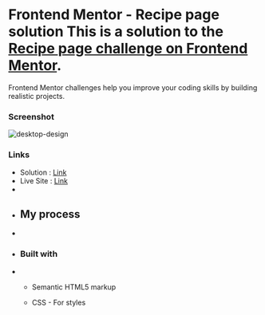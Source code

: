 # Frontend Mentor - Recipe page solution This is a solution to the [Recipe page challenge on Frontend Mentor](https://www.frontendmentor.io/challenges/recipe-page-KiTsR8QQKm).
Frontend Mentor challenges help you improve your coding skills by building realistic projects. 

### Screenshot 

![desktop-design](https://github.com/user-attachments/assets/5895ac89-dffb-4dba-aaa3-0e259dc40452)

### Links 

- Solution : [Link](https://github.com/roobiwebdev/Recipe-page)
-  Live Site : [Link](https://roobiwebdev.github.io/Recipe-page/)
-
-   ## My process
-
-   ### Built with
-   - Semantic HTML5 markup
      
    -  CSS        - For styles
